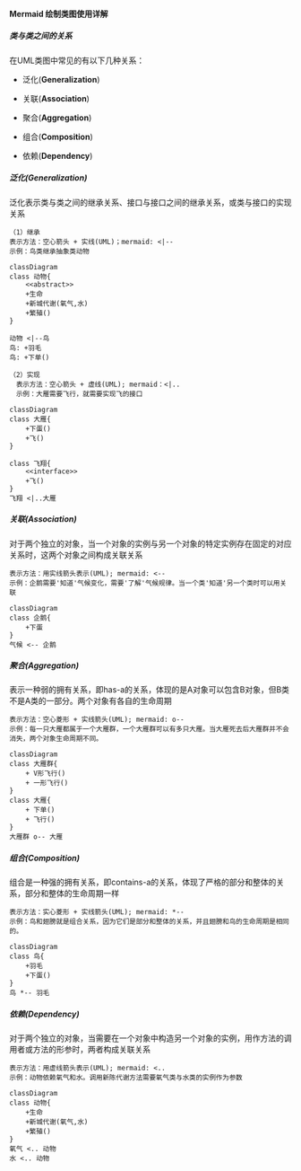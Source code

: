 #### Mermaid 绘制类图使用详解

##### 类与类之间的关系

在UML类图中常见的有以下几种关系：

+ 泛化(**Generalization**)

+ 关联(**Association**) 
+ 聚合(**Aggregation**)
+ 组合(**Composition**)
+ 依赖(**Dependency**)



##### 泛化(Generalization)

泛化表示类与类之间的继承关系、接口与接口之间的继承关系，或类与接口的实现关系

```none
（1）继承
表示方法：空心箭头 + 实线(UML)；mermaid: <|--
示例：鸟类继承抽象类动物
```

```mermaid
classDiagram
class 动物{
	<<abstract>>
	+生命
	+新城代谢(氧气,水)
	+繁殖()
}

动物 <|--鸟
鸟: +羽毛
鸟: +下单()
```



```none
（2）实现　　
　表示方法：空心箭头 + 虚线(UML); mermaid：<|..
　示例：大雁需要飞行，就需要实现飞的接口
```

```mermaid
classDiagram
class 大雁{
	+下蛋()
	+飞()
}

class 飞翔{
	<<interface>>
	+飞()
}
飞翔 <|..大雁
```



##### 关联(Association) 

对于两个独立的对象，当一个对象的实例与另一个对象的特定实例存在固定的对应关系时，这两个对象之间构成关联关系

```none
表示方法：用实线箭头表示(UML); mermaid: <--
示例：企鹅需要'知道'气候变化，需要'了解'气候规律。当一个类'知道'另一个类时可以用关联
```

```mermaid
classDiagram
class 企鹅{
	+下蛋
}
气候 <-- 企鹅
```

##### 聚合(Aggregation)

表示一种弱的拥有关系，即has-a的关系，体现的是A对象可以包含B对象，但B类不是A类的一部分。两个对象有各自的生命周期

```
表示方法：空心菱形 + 实线箭头(UML); mermaid: o--
示例：每一只大雁都属于一个大雁群，一个大雁群可以有多只大雁。当大雁死去后大雁群并不会消失，两个对象生命周期不同。
```

```mermaid
classDiagram
class 大雁群{
	+ V形飞行()
	+ 一形飞行()
}
class 大雁{
	+ 下单()
	+ 飞行()
}
大雁群 o-- 大雁
```

##### 组合(Composition)

组合是一种强的拥有关系，即contains-a的关系，体现了严格的部分和整体的关系，部分和整体的生命周期一样

```
表示方法：实心菱形 + 实线箭头(UML); mermaid: *--
示例：鸟和翅膀就是组合关系，因为它们是部分和整体的关系，并且翅膀和鸟的生命周期是相同的。
```

```mermaid
classDiagram
class 鸟{
	+羽毛
	+下蛋()
}
鸟 *-- 羽毛
```

##### 依赖(Dependency)

对于两个独立的对象，当需要在一个对象中构造另一个对象的实例，用作方法的调用者或方法的形参时，两者构成关联关系

```none
表示方法：用虚线箭头表示(UML); mermaid: <..
示例：动物依赖氧气和水。调用新陈代谢方法需要氧气类与水类的实例作为参数
```

```mermaid
classDiagram
class 动物{
	+生命
	+新城代谢(氧气,水)
	+繁殖()
}
氧气 <.. 动物
水 <.. 动物
```

